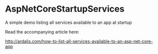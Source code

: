 # AspNetCoreStartupServices
A simple demo listing all services available to an app at startup

Read the accompanying article here:

http://ardalis.com/how-to-list-all-services-available-to-an-asp-net-core-app
